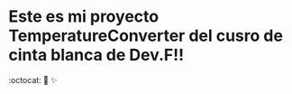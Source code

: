 # Este es mi proyecto **TemperatureConverter** del cusro de cinta blanca de Dev.F!! 
:octocat: :rocket: :sparkles:
